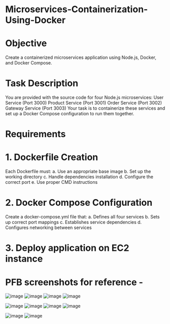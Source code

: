 # Microservices-Containerization-Using-Docker

# Objective
Create a containerized microservices application using Node.js, Docker, and Docker Compose.

# Task Description
You are provided with the source code for four Node.js microservices:
User Service (Port 3000)
Product Service (Port 3001)
Order Service (Port 3002)
Gateway Service (Port 3003)
Your task is to containerize these services and set up a Docker Compose configuration to run them together.

# Requirements
# 1. Dockerfile Creation
Each Dockerfile must:
  a. Use an appropriate base image
  b. Set up the working directory
  c. Handle dependencies installation
  d. Configure the correct port
  e. Use proper CMD instructions

# 2. Docker Compose Configuration 
Create a docker-compose.yml file that:
  a. Defines all four services 
  b. Sets up correct port mappings 
  c. Establishes service dependencies 
  d. Configures networking between services 

# 3. Deploy application on EC2 instance 

# PFB screenshots for reference - 

![image](https://github.com/user-attachments/assets/56e991ca-5324-4c9d-bbe1-abb5d9733c29)
![image](https://github.com/user-attachments/assets/ba01dc5e-9b30-4b9f-b68c-93e3fa4816d7)
![image](https://github.com/user-attachments/assets/6b403c11-94ea-4a7e-b98c-0028cca5a6cd)
![image](https://github.com/user-attachments/assets/cd359ca5-180d-4f9b-88cf-4d6f6a7426c3)

![image](https://github.com/user-attachments/assets/d4d39701-7d34-495f-b6e2-ba40b57b82ce)
![image](https://github.com/user-attachments/assets/b71727d5-8252-43f2-9b3c-1f8db7a5d1d6)
![image](https://github.com/user-attachments/assets/0e813a74-3297-4a99-b59e-1cde1fb147be)
![image](https://github.com/user-attachments/assets/246535fe-fc13-4502-b053-ce0728abbeb2)

![image](https://github.com/user-attachments/assets/98197d8d-7b32-42f6-a0a2-38ae6480e8a8)
![image](https://github.com/user-attachments/assets/83f6a1d7-f535-4e4f-9381-4a8528bfce81)









